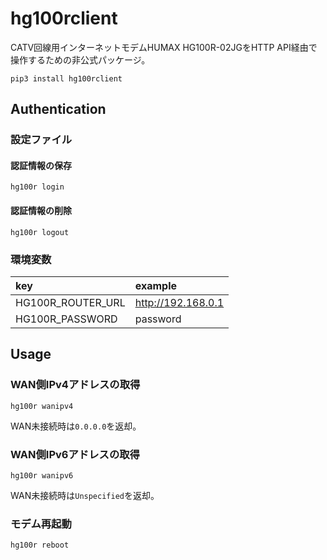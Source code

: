 # hg100rclient

CATV回線用インターネットモデムHUMAX HG100R-02JGをHTTP API経由で操作するための非公式パッケージ。

```shell
pip3 install hg100rclient
```

## Authentication

### 設定ファイル

#### 認証情報の保存

```shell
hg100r login
```

#### 認証情報の削除

```shell
hg100r logout
```

### 環境変数

|key|example|
|:--|:--|
|HG100R_ROUTER_URL|http://192.168.0.1|
|HG100R_PASSWORD|password|


## Usage

### WAN側IPv4アドレスの取得

```shell
hg100r wanipv4
```

WAN未接続時は`0.0.0.0`を返却。

### WAN側IPv6アドレスの取得

```shell
hg100r wanipv6
```

WAN未接続時は`Unspecified`を返却。

### モデム再起動

```shell
hg100r reboot
```
